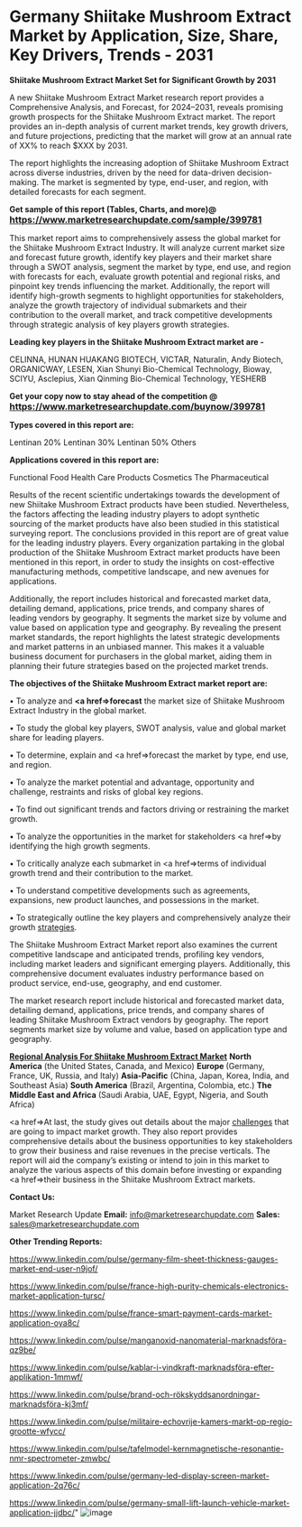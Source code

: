 # Germany Shiitake Mushroom Extract Market by Application, Size, Share, Key Drivers, Trends - 2031

<strong>Shiitake Mushroom Extract Market Set for Significant Growth by 2031</strong>

A new Shiitake Mushroom Extract Market research report provides a Comprehensive Analysis, and Forecast, for 2024–2031, reveals promising growth prospects for the Shiitake Mushroom Extract market. The report provides an in-depth analysis of current market trends, key growth drivers, and future projections, predicting that the market will grow at an annual rate of XX% to reach $XXX by 2031.

The report highlights the increasing adoption of Shiitake Mushroom Extract across diverse industries, driven by the need for data-driven decision-making. The market is segmented by type, end-user, and region, with detailed forecasts for each segment.

<strong>Get sample of this report (Tables, Charts, and more)@ <a href=https://www.marketresearchupdate.com/sample/399781><font size=3 color=#0000ff>https://www.marketresearchupdate.com/sample/399781</font></a></strong>

This market report aims to comprehensively assess the global market for the Shiitake Mushroom Extract Industry. It will analyze current market size and forecast future growth, identify key players and their market share through a SWOT analysis, segment the market by type, end use, and region with forecasts for each, evaluate growth potential and regional risks, and pinpoint key trends influencing the market. Additionally, the report will identify high-growth segments to highlight opportunities for stakeholders, analyze the growth trajectory of individual submarkets and their contribution to the overall market, and track competitive developments through strategic analysis of key players growth strategies.

<strong>Leading key players in the Shiitake Mushroom Extract market are -</strong>

CELINNA, HUNAN HUAKANG BIOTECH, VICTAR, Naturalin, Andy Biotech, ORGANICWAY, LESEN, Xian Shunyi Bio-Chemical Technology, Bioway, SCIYU, Asclepius, Xian Qinming Bio-Chemical Technology, YESHERB

<strong>Get your copy now to stay ahead of the competition @ <a href=https://www.marketresearchupdate.com/buynow/399781><font size=3 color=#0000ff>https://www.marketresearchupdate.com/buynow/399781</font></a></strong>

<strong>Types covered in this report are:</strong>

Lentinan 20%
Lentinan 30%
Lentinan 50%
Others

<strong>Applications covered in this report are:</strong>

Functional Food
Health Care Products
Cosmetics
The Pharmaceutical

Results of the recent scientific undertakings towards the development of new Shiitake Mushroom Extract products have been studied. Nevertheless, the factors affecting the leading industry players to adopt synthetic sourcing of the market products have also been studied in this statistical surveying report. The conclusions provided in this report are of great value for the leading industry players. Every organization partaking in the global production of the Shiitake Mushroom Extract market products have been mentioned in this report, in order to study the insights on cost-effective manufacturing methods, competitive landscape, and new avenues for applications.

Additionally, the report includes historical and forecasted market data, detailing demand, applications, price trends, and company shares of leading vendors by geography. It segments the market size by volume and value based on application type and geography. By revealing the present market standards, the report highlights the latest strategic developments and market patterns in an unbiased manner. This makes it a valuable business document for purchasers in the global market, aiding them in planning their future strategies based on the projected market trends.

<strong>The objectives of the Shiitake Mushroom Extract market report are:</strong>

• To analyze and <strong><a href=><strong>forecast</strong></a></strong> the market size of Shiitake Mushroom Extract Industry in the global market.

• To study the global key players, SWOT analysis, value and global market share for leading players.

• To determine, explain and <a href=>forecast</a> the market by type, end use, and region.

• To analyze the market potential and advantage, opportunity and challenge, restraints and risks of global key regions.

• To find out significant trends and factors driving or restraining the market growth.

• To analyze the opportunities in the market for stakeholders <a href=>by</a> identifying the high growth segments.

• To critically analyze each submarket in <a href=>terms</a> of individual growth trend and their contribution to the market.

• To understand competitive developments such as agreements, expansions, new product launches, and possessions in the market.

• To strategically outline the key players and comprehensively analyze their growth <a href=ASDF881288>strategies</a>.

The Shiitake Mushroom Extract Market report also examines the current competitive landscape and anticipated trends, profiling key vendors, including market leaders and significant emerging players. Additionally, this comprehensive document evaluates industry performance based on product service, end-use, geography, and end customer.

The market research report include historical and forecasted market data, detailing demand, applications, price trends, and company shares of leading Shiitake Mushroom Extract vendors by geography. The report segments market size by volume and value, based on application type and geography.

<strong><u><b>Regional Analysis For Shiitake Mushroom Extract Market</b></u></strong>
<strong><b>North America</b></strong> (the United States, Canada, and Mexico)
<strong><b>Europe </b></strong>(Germany, France, UK, Russia, and Italy)
<strong><b>Asia-Pacific</b></strong> (China, Japan, Korea, India, and Southeast Asia)
<strong><b>South America</b></strong> (Brazil, Argentina, Colombia, etc.)
<strong><b>The Middle East and Africa</b></strong> (Saudi Arabia, UAE, Egypt, Nigeria, and South Africa)

<a href=>At last,</a> the study gives out details about the major <a href=ASDF991299>challenges</a> that are going to impact market growth. They also report provides comprehensive details about the business opportunities to key stakeholders to grow their business and raise revenues in the precise verticals. The report will aid the company’s existing or intend to join in this market to analyze the various aspects of this domain before investing or expanding <a href=>their</a> business in the Shiitake Mushroom Extract markets.

<strong>Contact Us:</strong>

Market Research Update
<strong>Email:</strong> info@marketresearchupdate.com
<strong>Sales:</strong> sales@marketresearchupdate.com

<strong>Other Trending Reports:</strong>

<a href=https://www.linkedin.com/pulse/germany-film-sheet-thickness-gauges-market-end-user-n9jof/>https://www.linkedin.com/pulse/germany-film-sheet-thickness-gauges-market-end-user-n9jof/</a>

<a href=https://www.linkedin.com/pulse/france-high-purity-chemicals-electronics-market-application-tursc/>https://www.linkedin.com/pulse/france-high-purity-chemicals-electronics-market-application-tursc/</a>

<a href=https://www.linkedin.com/pulse/france-smart-payment-cards-market-application-oya8c/>https://www.linkedin.com/pulse/france-smart-payment-cards-market-application-oya8c/</a>

<a href=https://www.linkedin.com/pulse/manganoxid-nanomaterial-marknadsföra-qz9be/>https://www.linkedin.com/pulse/manganoxid-nanomaterial-marknadsföra-qz9be/</a>

<a href=https://www.linkedin.com/pulse/kablar-i-vindkraft-marknadsföra-efter-applikation-1mmwf/>https://www.linkedin.com/pulse/kablar-i-vindkraft-marknadsföra-efter-applikation-1mmwf/</a>

<a href=https://www.linkedin.com/pulse/brand-och-rökskyddsanordningar-marknadsföra-kj3mf/>https://www.linkedin.com/pulse/brand-och-rökskyddsanordningar-marknadsföra-kj3mf/</a>

<a href=https://www.linkedin.com/pulse/militaire-echovrije-kamers-markt-op-regio-grootte-wfycc/>https://www.linkedin.com/pulse/militaire-echovrije-kamers-markt-op-regio-grootte-wfycc/</a>

<a href=https://www.linkedin.com/pulse/tafelmodel-kernmagnetische-resonantie-nmr-spectrometer-zmwbc/>https://www.linkedin.com/pulse/tafelmodel-kernmagnetische-resonantie-nmr-spectrometer-zmwbc/</a>

<a href=https://www.linkedin.com/pulse/germany-led-display-screen-market-application-2q76c/>https://www.linkedin.com/pulse/germany-led-display-screen-market-application-2q76c/</a>

<a href=https://www.linkedin.com/pulse/germany-small-lift-launch-vehicle-market-application-jjdbc/>https://www.linkedin.com/pulse/germany-small-lift-launch-vehicle-market-application-jjdbc/</a>"
![image](https://github.com/user-attachments/assets/3fea200c-7698-40d7-951c-97ffa2563082)
